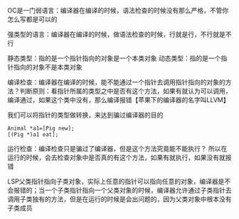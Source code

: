 OC是一门弱语言：编译器在编译的时候，语法检查的时候没有那么严格，不管你怎么写都是可以的

强类型的语言：编译器在编译的时候，做语法检查的时候，行就是行，不行就是不行

静态类型：指的是一个指针指向的对象是一个本类对象
动态类型：指的是一个指针指向的对象不是本类对象

编译检查：编译器在编译的时候，能不能通过一个指针去调用指针指向的对象的方法？判断原则：看指针所属的类型之中是否有这个方法，如果有就认为可以调用，编译通过，如果这个类中没有，那么编译报错【苹果下的编译器的名字叫LLVM】

我们可以将指针的类型做转换，来达到骗过编译器的目的
```
Animal *a1=[Pig new];
[(Pig *)a1 eat];
```

运行检查：编译检查只是骗过了编译器，但是这个方法究竟能不能执行？
所以在运行的时候，会去检查对象中是否真的有这个方法，如果有就执行，如果没有就报错

LSP父类指针指向子类对象，实际上任意的指针可以指向任意的对象，编译器是不会报错的；当一个子类指针指向一个父类对象的时候，编译器允许通过子类指针去调用子类独有的方法，但是在运行的时候是会出问题的，因为父类对象中根本没有子类成员